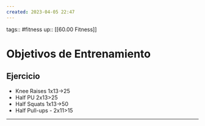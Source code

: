 ```yaml
---
created: 2023-04-05 22:47
---
```

tags:: #fitness
up:: [[60.00 Fitness]]
# Objetivos de Entrenamiento

## Ejercicio
- Knee Raises 1x13->25
- Half PU 2x13>25
- Half Squats 1x13->50
- Half Pull-ups - 2x11>15

___
